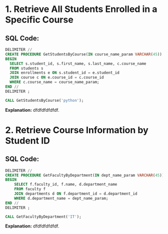 # 1. Retrieve All Students Enrolled in a Specific Course

## SQL Code:
```sql
DELIMITER //
CREATE PROCEDURE GetStudentsByCourse(IN course_name_param VARCHAR(45))
BEGIN
  SELECT s.student_id, s.first_name, s.last_name, c.course_name
  FROM students s
  JOIN enrollments e ON s.student_id = e.student_id
  JOIN course c ON e.course_id = c.course_id
  WHERE c.course_name = course_name_param;
END //
DELIMITER ;

CALL GetStudentsByCourse('python');
```

**Explanation:** dfdfdfdfdfdf.

# 2. Retrieve Course Information by Student ID

## SQL Code:
```sql
DELIMITER //
CREATE PROCEDURE GetFacultyByDepartment(IN dept_name_param VARCHAR(45))
BEGIN
    SELECT f.faculty_id, f.name, d.department_name
    FROM faculty f
    JOIN departments d ON f.department_id = d.department_id
    WHERE d.department_name = dept_name_param;
END //
DELIMITER ;

CALL GetFacultyByDepartment('IT');
```

**Explanation:** dfdfdfdfdfdf.


